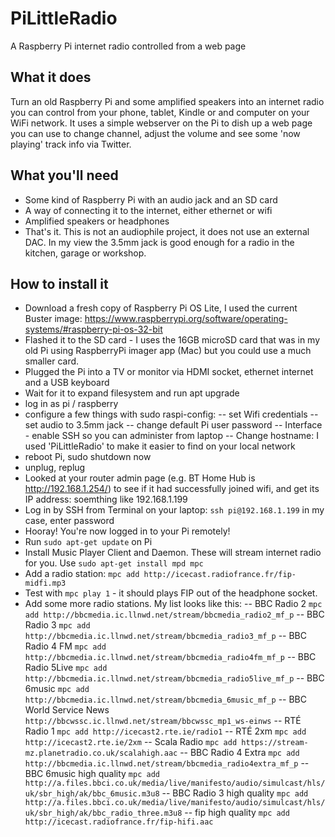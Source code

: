 # PiLittleRadio
A Raspberry Pi internet radio controlled from a web page

## What it does
Turn an old Raspberry Pi and some amplified speakers into an internet radio you can control from your phone, tablet, Kindle or and computer on your WiFi network. It uses a simple webserver on the Pi to dish up a web page you can use to change channel, adjust the volume and see some 'now playing' track info via Twitter.

## What you'll need
- Some kind of Raspberry Pi with an audio jack and an SD card
- A way of connecting it to the internet, either ethernet or wifi
- Amplified speakers or headphones
- That's it. This is not an audiophile project, it does not use an external DAC. In my view the 3.5mm jack is good enough for a radio in the kitchen, garage or workshop.

## How to install it
- Download a fresh copy of Raspberry Pi OS Lite, I used the current Buster image: https://www.raspberrypi.org/software/operating-systems/#raspberry-pi-os-32-bit 
- Flashed it to the SD card - I uses the 16GB microSD card that was in my old Pi using RaspberryPi imager app (Mac) but you could use a much smaller card.
- Plugged the Pi into a TV or monitor via HDMI socket, ethernet internet and a USB keyboard
- Wait for it to expand filesystem and run apt upgrade 
- log in as pi / raspberry
- configure a few things with sudo raspi-config:
-- set Wifi credentials
-- set audio to 3.5mm jack
-- change default Pi user password
-- Interface - enable SSH so you can administer from laptop
-- Change hostname: I used 'PiLittleRadio' to make it easier to find on your local network
- reboot Pi, sudo shutdown now
- unplug, replug
- Looked at your router admin page (e.g. BT Home Hub is http://192.168.1.254/) to see if it had successfully joined wifi, and get its IP address: soemthing like 192.168.1.199
- Log in by SSH from Terminal on your laptop: `ssh pi@192.168.1.199` in my case, enter password
- Hooray! You're now logged in to your Pi remotely!
- Run `sudo apt-get update` on Pi
- Install Music Player Client and Daemon. These will stream internet radio for you.	Use `sudo apt-get install mpd mpc`
- Add a radio station:
	`mpc add http://icecast.radiofrance.fr/fip-midfi.mp3`
- Test with `mpc play 1` - it should plays FIP out of the headphone socket.
- Add some more radio stations. My list looks like this:
--	BBC Radio 2 `mpc add http://bbcmedia.ic.llnwd.net/stream/bbcmedia_radio2_mf_p`
--	BBC Radio 3 `mpc add http://bbcmedia.ic.llnwd.net/stream/bbcmedia_radio3_mf_p`
--	BBC Radio 4 FM `mpc add http://bbcmedia.ic.llnwd.net/stream/bbcmedia_radio4fm_mf_p`
--	BBC Radio 5Live `mpc add http://bbcmedia.ic.llnwd.net/stream/bbcmedia_radio5live_mf_p`
--	BBC 6music `mpc add http://bbcmedia.ic.llnwd.net/stream/bbcmedia_6music_mf_p`
--	BBC World Service News `http://bbcwssc.ic.llnwd.net/stream/bbcwssc_mp1_ws-einws`
--	RTÉ Radio 1 `mpc add http://icecast2.rte.ie/radio1`
--	RTÉ 2xm `mpc add http://icecast2.rte.ie/2xm`
-- Scala Radio `mpc add https://stream-mz.planetradio.co.uk/scalahigh.aac`
-- BBC Radio 4 Extra `mpc add http://bbcmedia.ic.llnwd.net/stream/bbcmedia_radio4extra_mf_p`
-- BBC 6music high quality `mpc add	http://a.files.bbci.co.uk/media/live/manifesto/audio/simulcast/hls/uk/sbr_high/ak/bbc_6music.m3u8`
-- BBC Radio 3 high quality `mpc add	http://a.files.bbci.co.uk/media/live/manifesto/audio/simulcast/hls/uk/sbr_high/ak/bbc_radio_three.m3u8`
-- fip high quality `mpc add http://icecast.radiofrance.fr/fip-hifi.aac`
